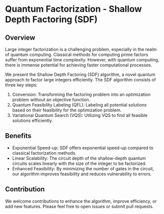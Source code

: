 # Quantum Factorization - Shallow Depth Factoring (SDF)

## Overview

Large integer factorization is a challenging problem, especially in the realm of quantum computing. Classical methods for computing prime factors suffer from exponential time complexity. However, with quantum computing, there is immense potential for achieving faster computational processes.

We present the Shallow Depth Factoring (SDF) algorithm, a novel quantum approach to factor large integers efficiently. The SDF algorithm consists of three key steps:

1. Conversion: Transforming the factoring problem into an optimization problem without an objective function.
2. Quantum Feasibility Labeling (QFL): Labeling all potential solutions based on their feasibility for the optimization problem.
3. Variational Quantum Search (VQS): Utilizing VQS to find all feasible solutions efficiently.

## Benefits

- Exponential Speed-up: SDF offers exponential speed-up compared to classical factorization methods.
- Linear Scalability: The circuit depth of the shallow-depth quantum circuits scales linearly with the size of the integer to be factorized.
- Enhanced Feasibility: By minimizing the number of gates in the circuit, our algorithm improves feasibility and reduces vulnerability to errors.


## Contribution

We welcome contributions to enhance the algorithm, improve efficiency, or add new features. Please feel free to open issues or submit pull requests.

